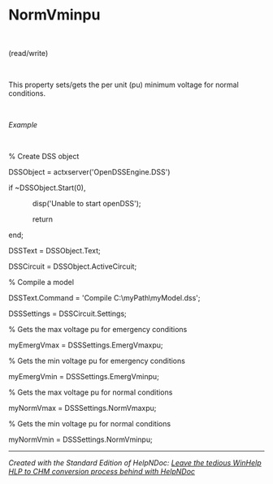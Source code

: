 # NormVminpu

&nbsp;

(read/write)

&nbsp;

This property sets/gets the per unit (pu) minimum voltage for normal conditions.

&nbsp;

*Example*

&nbsp;

% Create DSS object

DSSObject = actxserver('OpenDSSEngine.DSS')

if ~DSSObject.Start(0),

&nbsp; &nbsp; &nbsp; &nbsp; &nbsp; &nbsp; disp('Unable to start openDSS');

&nbsp; &nbsp; &nbsp; &nbsp; &nbsp; &nbsp; return

end;

DSSText = DSSObject.Text;

DSSCircuit = DSSObject.ActiveCircuit;

% Compile a model &nbsp; &nbsp;

DSSText.Command = 'Compile C:\\myPath\\myModel.dss';

DSSSettings = DSSCircuit.Settings;

% Gets the max voltage pu for emergency conditions

myEmergVmax = DSSSettings.EmergVmaxpu;

% Gets the min voltage pu for emergency conditions

myEmergVmin = DSSSettings.EmergVminpu;

% Gets the max voltage pu for normal conditions

myNormVmax = DSSSettings.NormVmaxpu;

% Gets the min voltage pu for normal conditions

myNormVmin = DSSSettings.NormVminpu;

***
_Created with the Standard Edition of HelpNDoc: [Leave the tedious WinHelp HLP to CHM conversion process behind with HelpNDoc](<https://www.helpndoc.com/step-by-step-guides/how-to-convert-a-hlp-winhelp-help-file-to-a-chm-html-help-help-file/>)_
